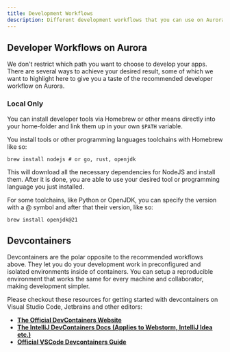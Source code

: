 ```yaml
---
title: Development Workflows
description: Different development workflows that you can use on Aurora-DX.
---
```


## Developer Workflows on Aurora

We don't restrict which path you want to choose to develop your apps. There are several ways to achieve your desired result, some of which we want to highlight here to give you a taste of the recommended developer workflow on Aurora.

### Local Only

You can install developer tools via Homebrew or other means directly into your home-folder and link them up in your own `$PATH` variable. 

You install tools or other programming languages toolchains with Homebrew like so:

```
brew install nodejs # or go, rust, openjdk
```

This will download all the necessary dependencies for NodeJS and install them. After it is done, you are able to use your desired tool or programming language you just installed.

For some toolchains, like Python or OpenJDK, you can specify the version with a @ symbol and after that their version, like so:

```
brew install openjdk@21
```

## Devcontainers

Devcontainers are the polar opposite to the recommended workflows above. They let you do your development work in preconfigured and isolated environments inside of containers. You can setup a reproducible environment that works the same for every machine and collaborator, making development simpler.

Please checkout these resources for getting started with devcontainers on Visual Studio Code, Jetbrains and other editors:

- [**The Official DevContainers Website**](https://containers.dev)
- [**The IntelliJ DevContainers Docs (Applies to Webstorm, IntelliJ Idea etc.)**](https://www.jetbrains.com/help/idea/connect-to-devcontainer.html)
- [**Official VSCode Devcontainers Guide**](https://code.visualstudio.com/docs/devcontainers/containers)
